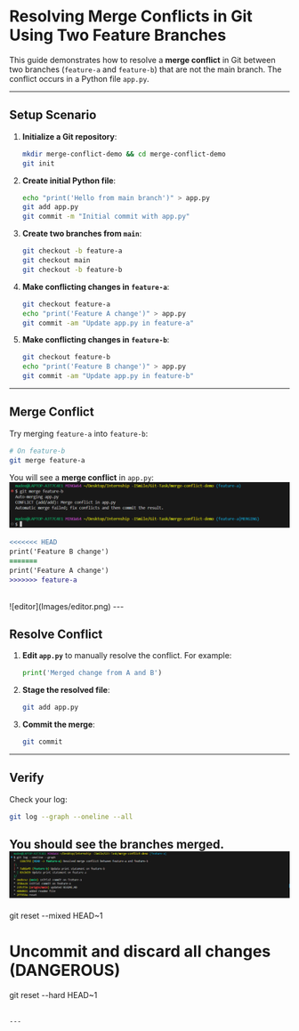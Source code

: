 # Resolving Merge Conflicts in Git Using Two Feature Branches

This guide demonstrates how to resolve a **merge conflict** in Git between two branches (`feature-a` and `feature-b`) that are not the main branch. The conflict occurs in a Python file `app.py`.

---

##  Setup Scenario

1. **Initialize a Git repository**:

   ```bash
   mkdir merge-conflict-demo && cd merge-conflict-demo
   git init
   ```

2. **Create initial Python file**:

   ```bash
   echo "print('Hello from main branch')" > app.py
   git add app.py
   git commit -m "Initial commit with app.py"
   ```

3. **Create two branches from `main`**:

   ```bash
   git checkout -b feature-a
   git checkout main
   git checkout -b feature-b
   ```

4. **Make conflicting changes in `feature-a`**:

   ```bash
   git checkout feature-a
   echo "print('Feature A change')" > app.py
   git commit -am "Update app.py in feature-a"
   ```

5. **Make conflicting changes in `feature-b`**:

   ```bash
   git checkout feature-b
   echo "print('Feature B change')" > app.py
   git commit -am "Update app.py in feature-b"
   ```

---

##  Merge Conflict

Try merging `feature-a` into `feature-b`:

```bash
# On feature-b
git merge feature-a
```

You will see a **merge conflict** in `app.py`:
<br />
![conflict](Images/conflict_error.png)
```diff
<<<<<<< HEAD
print('Feature B change')
=======
print('Feature A change')
>>>>>>> feature-a
```
<br />
![editor](Images/editor.png)
---

##  Resolve Conflict

1. **Edit `app.py`** to manually resolve the conflict. For example:

   ```python
   print('Merged change from A and B')
   ```

2. **Stage the resolved file**:

   ```bash
   git add app.py
   ```

3. **Commit the merge**:

   ```bash
   git commit
   ```

---

##  Verify

Check your log:

```bash
git log --graph --oneline --all
```

You should see the branches merged.
<br />
![graph](Images/graph.png)
---

git reset --mixed HEAD~1

# Uncommit and discard all changes (DANGEROUS)
git reset --hard HEAD~1
```

---
